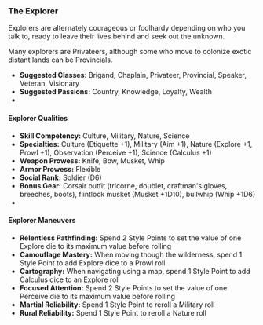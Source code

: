 ### The Explorer

Explorers are alternately courageous or foolhardy depending
on who you talk to, ready to leave their lives behind and seek out the unknown.

Many explorers are Privateers, although some who move to colonize exotic distant
lands can be Provincials.

- **Suggested Classes:** Brigand, Chaplain, Privateer, Provincial, Speaker, Veteran, Visionary
- **Suggested Passions:** Country, Knowledge, Loyalty, Wealth
-
#### Explorer Qualities

- **Skill Competency:** Culture, Military, Nature, Science
- **Specialties:** Culture (Etiquette +1), Military (Aim +1), Nature (Explore +1, Prowl +1), Observation (Perceive +1), Science (Calculus +1)
- **Weapon Prowess:** Knife, Bow, Musket, Whip
- **Armor Prowess:** Flexible
- **Social Rank:** Soldier (D6)
- **Bonus Gear:** Corsair outfit (tricorne, doublet, craftman's gloves, breeches, boots), flintlock musket (Musket +1D10), bullwhip (Whip +1D6)
-
#### Explorer Maneuvers
- **Relentless Pathfinding:** Spend 2 Style Points to set the value of one Explore die to its maximum value before rolling
- **Camouflage Mastery:** When moving though the wilderness, spend 1 Style Point to add Explore dice to a Prowl roll
- **Cartography:** When navigating using a map, spend 1 Style Point to add Calculus dice to an Explore roll
- **Focused Attention:** Spend 2 Style Points to set the value of one Perceive die to its maximum value before rolling
- **Martial Reliability:** Spend 1 Style Point to reroll a Military roll
- **Rural Reliability:** Spend 1 Style Point to reroll a Nature roll

